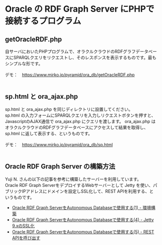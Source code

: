 # Oracle の RDF Graph Server にPHPで接続するプログラム

## getOracleRDF.php
自サーバにおいたPHPプログラムで、オラクルクラウドのRDFグラフデータベースにSPARQLクエリをリクエストし、そのレスポンスを表示するものです。最もシンプルな形です。<br><br>
デモ：　https://www.mirko.jp/pyramid/ora_db/getOracleRDF.php
<br><br>

## sp.html と ora_ajax.php
sp.html と ora_ajax.php を同じディレクトリに設置してください。<br>
sp.html の入力フォームにSPARQLクエリを入力しリクエストボタンを押すと、JavascriptのAJAX通信で ora_ajax.php にクエリを渡します。
ora_ajax.php はオラクルクラウドのRDFグラフデータベースにアクセスして結果を取得し、sp.html に返して表示する、というものです。<br><br>
デモ：　https://www.mirko.jp/pyramid/ora_db/sp.html
<br><br>

## Oracle RDF Graph Server の構築方法
Yuji N. さんの以下の記事を参考に構築したサーバーを利用しています。<br>
Oracle RDF Graph ServerをデプロイするWebサーバーとして Jetty を使い、パブリックIPアドレスにドメインを設定しSSL化して、REST APIを利用する、というものです。<br>
* <a href="https://apexugj.blogspot.com/2021/12/rdf-graph-server-1.html" target="_blank">Oracle RDF Graph ServerをAutonomous Databaseで使用する(1) - 環境構築</a><br>
* <a href="https://apexugj.blogspot.com/2021/12/rdf-graph-server-4.html" target="_blank">Oracle RDF Graph ServerをAutonomous Databaseで使用する(4) - Jetty 9.xのSSL化</a><br>
* <a href="https://apexugj.blogspot.com/2021/12/rdf-graph-server-5.html" target="_blank">Oracle RDF Graph ServerをAutonomous Databaseで使用する(5) - REST APIを呼び出す</a><br>
